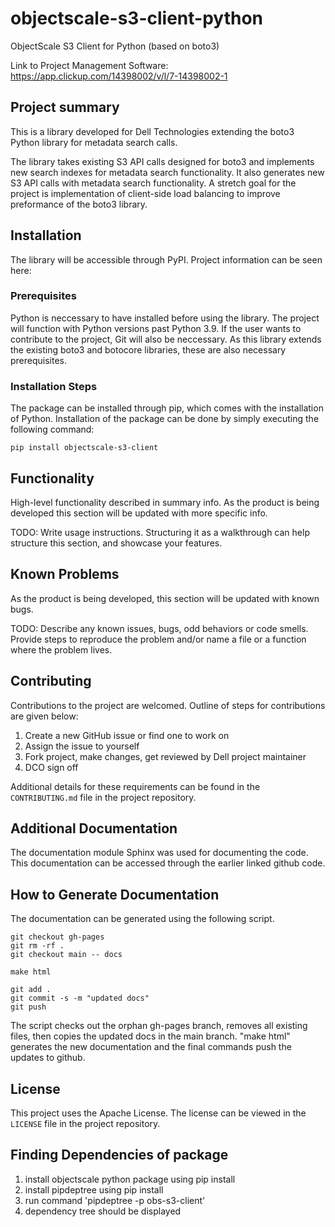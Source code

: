 # objectscale-s3-client-python
ObjectScale S3 Client for Python (based on boto3)

Link to Project Management Software: https://app.clickup.com/14398002/v/l/7-14398002-1

## Project summary

This is a library developed for Dell Technologies extending the boto3 Python library for metadata search calls.

The library takes existing S3 API calls designed for boto3 and implements new search indexes for metadata search functionality. It also generates new S3 API calls with metadata search functionality. A stretch goal for the project is implementation of client-side load balancing to improve preformance of the boto3 library.

## Installation

The library will be accessible through PyPI. Project information can be seen here:

<project PyPI link>

### Prerequisites

Python is neccessary to have installed before using the library. The project will function with Python versions past Python 3.9. If the user wants to contribute to the project, Git will also be neccessary. As this library extends the existing boto3 and botocore libraries, these are also necessary prerequisites.

### Installation Steps

The package can be installed through pip, which comes with the installation of Python. Installation of the package can be done by simply executing the following command:

`pip install objectscale-s3-client`

## Functionality

High-level functionality described in summary info. As the product is being developed this section will be updated with more specific info.

TODO: Write usage instructions. Structuring it as a walkthrough can help structure this section,
and showcase your features.


## Known Problems

As the product is being developed, this section will be updated with known bugs.

TODO: Describe any known issues, bugs, odd behaviors or code smells. 
Provide steps to reproduce the problem and/or name a file or a function where the problem lives.


## Contributing

Contributions to the project are welcomed. Outline of steps for contributions are given below:

1. Create a new GitHub issue or find one to work on
2. Assign the issue to yourself
3. Fork project, make changes, get reviewed by Dell project maintainer
4. DCO sign off

Additional details for these requirements can be found in the `CONTRIBUTING.md` file in the project repository.

## Additional Documentation

The documentation module Sphinx was used for documenting the code. This documentation can be accessed through the earlier linked github code.

## How to Generate Documentation
The documentation can be generated using the following script. 

```
git checkout gh-pages
git rm -rf .
git checkout main -- docs

make html

git add .
git commit -s -m "updated docs"
git push
```
The script checks out the orphan gh-pages branch, removes all existing files, then copies the updated docs in the main branch. "make html" generates the new documentation and the final commands push the updates to github. 

## License

This project uses the Apache License. The license can be viewed in the `LICENSE` file in the project repository.

## Finding Dependencies of package
1. install objectscale python package using pip install
2. install pipdeptree using pip install
3. run command 'pipdeptree -p obs-s3-client'
4. dependency tree should be displayed
